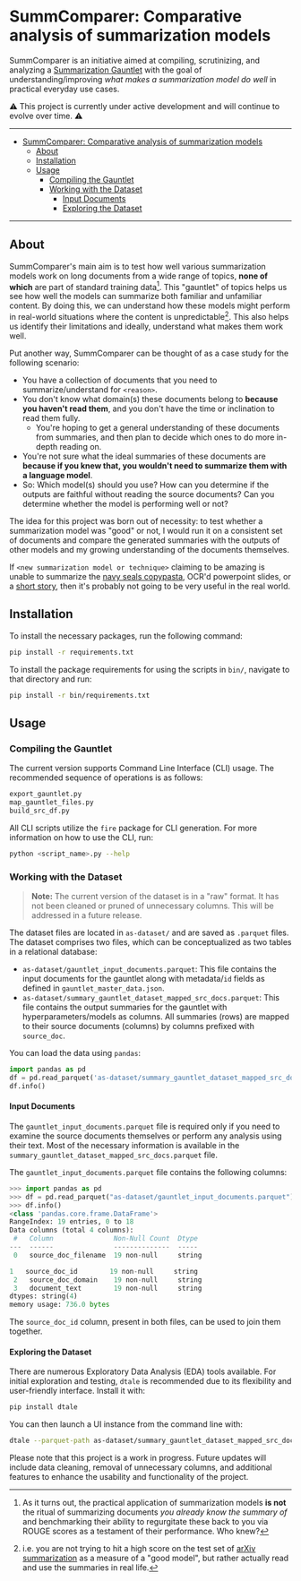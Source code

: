 # SummComparer: Comparative analysis of summarization models

SummComparer is an initiative aimed at compiling, scrutinizing, and analyzing a [Summarization Gauntlet](https://www.dropbox.com/sh/axu1xlscrrexy55/AADAm01-4Zs3POyHQrgbDAsda?dl=0) with the goal of understanding/improving _what makes a summarization model do well_ in practical everyday use cases.

⚠️ This project is currently under active development and will continue to evolve over time. ⚠️

---

- [SummComparer: Comparative analysis of summarization models](#summcomparer-comparative-analysis-of-summarization-models)
  - [About](#about)
  - [Installation](#installation)
  - [Usage](#usage)
    - [Compiling the Gauntlet](#compiling-the-gauntlet)
    - [Working with the Dataset](#working-with-the-dataset)
      - [Input Documents](#input-documents)
      - [Exploring the Dataset](#exploring-the-dataset)

---

## About

SummComparer's main aim is to test how well various summarization models work on long documents from a wide range of topics, **none of which** are part of standard training data[^1]. This "gauntlet" of topics helps us see how well the models can summarize both familiar and unfamiliar content. By doing this, we can understand how these models might perform in real-world situations where the content is unpredictable[^2]. This also helps us identify their limitations and ideally, understand what makes them work well.

[^1]: As it turns out, the practical application of summarization models **is not** the ritual of summarizing documents _you already know the summary of_ and benchmarking their ability to regurgitate these back to you via ROUGE scores as a testament of their performance. Who knew?
[^2]: i.e. you are not trying to hit a high score on the test set of [arXiv summarization](https://paperswithcode.com/dataset/arxiv-summarization-dataset) as a measure of a "good model", but rather actually read and use the summaries in real life.

Put another way, SummComparer can be thought of as a case study for the following scenario:

- You have a collection of documents that you need to summarize/understand for `<reason>`.
- You don't know what domain(s) these documents belong to **because you haven't read them**, and you don't have the time or inclination to read them fully.
  - You're hoping to get a general understanding of these documents from summaries, and then plan to decide which ones to do more in-depth reading on.
- You're not sure what the ideal summaries of these documents are **because if you knew that, you wouldn't need to summarize them with a language model**.
- So: Which model(s) should you use? How can you determine if the outputs are faithful without reading the source documents? Can you determine whether the model is performing well or not?

The idea for this project was born out of necessity: to test whether a summarization model was "good" or not, I would run it on a consistent set of documents and compare the generated summaries with the outputs of other models and my growing understanding of the documents themselves.

If `<new summarization model or technique>` claiming to be amazing is unable to summarize the [navy seals copypasta](https://knowyourmeme.com/memes/navy-seal-copypasta), OCR'd powerpoint slides, or a [short story](https://en.wikipedia.org/wiki/The_Most_Dangerous_Game), then it's probably not going to be very useful in the real world.

## Installation

To install the necessary packages, run the following command:

```bash
pip install -r requirements.txt
```

To install the package requirements for using the scripts in `bin/`, navigate to that directory and run:

```bash
pip install -r bin/requirements.txt
```

## Usage

### Compiling the Gauntlet

The current version supports Command Line Interface (CLI) usage. The recommended sequence of operations is as follows:

```bash
export_gauntlet.py
map_gauntlet_files.py
build_src_df.py
```

All CLI scripts utilize the `fire` package for CLI generation. For more information on how to use the CLI, run:

```bash
python <script_name>.py --help
```

### Working with the Dataset

> **Note:** The current version of the dataset is in a "raw" format. It has not been cleaned or pruned of unnecessary columns. This will be addressed in a future release.

The dataset files are located in `as-dataset/` and are saved as `.parquet` files. The dataset comprises two files, which can be conceptualized as two tables in a relational database:

- `as-dataset/gauntlet_input_documents.parquet`: This file contains the input documents for the gauntlet along with metadata/`id` fields as defined in `gauntlet_master_data.json`.
- `as-dataset/summary_gauntlet_dataset_mapped_src_docs.parquet`: This file contains the output summaries for the gauntlet with hyperparameters/models as columns. All summaries (rows) are mapped to their source documents (columns) by columns prefixed with `source_doc`.

You can load the data using `pandas`:

```python
import pandas as pd
df = pd.read_parquet('as-dataset/summary_gauntlet_dataset_mapped_src_docs.parquet')
df.info()
```

#### Input Documents

The `gauntlet_input_documents.parquet` file is required only if you need to examine the source documents themselves or perform any analysis using their text. Most of the necessary information is available in the `summary_gauntlet_dataset_mapped_src_docs.parquet` file.

The `gauntlet_input_documents.parquet` file contains the following columns:

```python
>>> import pandas as pd
>>> df = pd.read_parquet("as-dataset/gauntlet_input_documents.parquet").convert_dtypes()
>>> df.info()
<class 'pandas.core.frame.DataFrame'>
RangeIndex: 19 entries, 0 to 18
Data columns (total 4 columns):
 #   Column               Non-Null Count  Dtype
---  ------               --------------  -----
 0   source_doc_filename  19 non-null     string

1   source_doc_id        19 non-null     string
 2   source_doc_domain    19 non-null     string
 3   document_text        19 non-null     string
dtypes: string(4)
memory usage: 736.0 bytes
```

The `source_doc_id` column, present in both files, can be used to join them together.

#### Exploring the Dataset

There are numerous Exploratory Data Analysis (EDA) tools available. For initial exploration and testing, `dtale` is recommended due to its flexibility and user-friendly interface. Install it with:

```bash
pip install dtale
```

You can then launch a UI instance from the command line with:

```bash
dtale --parquet-path as-dataset/summary_gauntlet_dataset_mapped_src_docs.parquet
```

Please note that this project is a work in progress. Future updates will include data cleaning, removal of unnecessary columns, and additional features to enhance the usability and functionality of the project.
